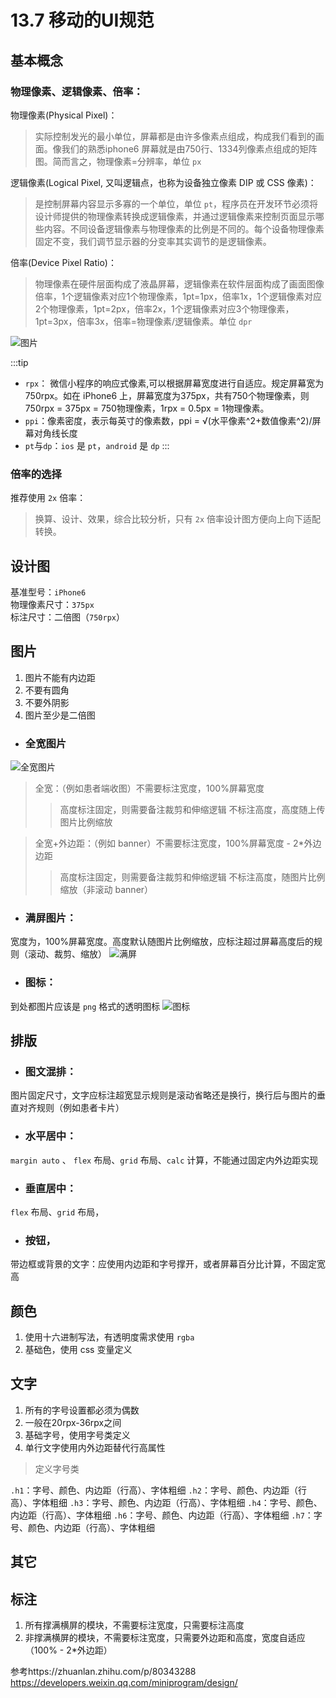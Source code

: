 # 13.7  移动的UI规范

## 基本概念

### 物理像素、逻辑像素、倍率：

物理像素(Physical Pixel)：
> 实际控制发光的最小单位，屏幕都是由许多像素点组成，构成我们看到的画面。像我们的熟悉iphone6 屏幕就是由750行、1334列像素点组成的矩阵图。简而言之，物理像素=分辨率，单位 `px`

逻辑像素(Logical Pixel, 又叫逻辑点，也称为设备独立像素 DIP 或 CSS 像素)：
> 是控制屏幕内容显示多寡的一个单位，单位 `pt`，程序员在开发环节必须将设计师提供的物理像素转换成逻辑像素，并通过逻辑像素来控制页面显示哪些内容。不同设备逻辑像素与物理像素的比例是不同的。每个设备物理像素固定不变，我们调节显示器的分变率其实调节的是逻辑像素。

倍率(Device Pixel Ratio)：
> 物理像素在硬件层面构成了液晶屏幕，逻辑像素在软件层面构成了画面图像倍率，1个逻辑像素对应1个物理像素，1pt=1px，倍率1x，1个逻辑像素对应2个物理像素，1pt=2px，倍率2x，1个逻辑像素对应3个物理像素，1pt=3px，倍率3x，倍率=物理像素/逻辑像素。单位 `dpr`

![图片](/ui/pt-px.jpg)

:::tip
* `rpx`： 微信小程序的响应式像素,可以根据屏幕宽度进行自适应。规定屏幕宽为750rpx。如在 iPhone6 上，屏幕宽度为375px，共有750个物理像素，则750rpx = 375px = 750物理像素，1rpx = 0.5px = 1物理像素。
* `ppi`：像素密度，表示每英寸的像素数，ppi = √(水平像素^2+数值像素^2)/屏幕对角线长度
* `pt`与`dp`：`ios` 是 `pt`，`android` 是 `dp`
:::

### 倍率的选择
推荐使用 `2x` 倍率：
> 换算、设计、效果，综合比较分析，只有 `2x` 倍率设计图方便向上向下适配转换。

## 设计图
基准型号：`iPhone6`   
物理像素尺寸：`375px`   
标注尺寸：二倍图（`750rpx`）


## 图片
1. 图片不能有内边距
2. 不要有圆角
3. 不要外阴影
4. 图片至少是二倍图

* ### 全宽图片
![全宽图片](/ui/全宽图片.jpg)
> 全宽：（例如患者端收图）不需要标注宽度，100%屏幕宽度
>> 高度标注固定，则需要备注裁剪和伸缩逻辑
>> 不标注高度，高度随上传图片比例缩放


> 全宽+外边距：（例如 banner）不需要标注宽度，100%屏幕宽度 - 2*外边边距
>> 高度标注固定，则需要备注裁剪和伸缩逻辑
>> 不标注高度，随图片比例缩放（非滚动 banner）

* ### 满屏图片：
宽度为，100%屏幕宽度。高度默认随图片比例缩放，应标注超过屏幕高度后的规则（滚动、裁剪、缩放）
![满屏](/ui/满屏.png)

* ### 图标：
到处都图片应该是 `png` 格式的透明图标
![图标](/ui/图标.jpg)

## 排版

* ### 图文混排：
图片固定尺寸，文字应标注超宽显示规则是滚动省略还是换行，换行后与图片的垂直对齐规则（例如患者卡片）


* ### 水平居中：
`margin auto` 、 `flex` 布局、`grid` 布局、`calc` 计算，不能通过固定内外边距实现

* ### 垂直居中：
`flex` 布局、`grid` 布局，

* ### 按钮，
带边框或背景的文字：应使用内边距和字号撑开，或者屏幕百分比计算，不固定宽高

## 颜色

1. 使用十六进制写法，有透明度需求使用 `rgba`
2. 基础色，使用 css 变量定义

## 文字

1. 所有的字号设置都必须为偶数
2. 一般在20rpx-36rpx之间
3. 基础字号，使用字号类定义
4. 单行文字使用内外边距替代行高属性

>定义字号类

`.h1`：字号、颜色、内边距（行高）、字体粗细
`.h2`：字号、颜色、内边距（行高）、字体粗细
`.h3`：字号、颜色、内边距（行高）、字体粗细
`.h4`：字号、颜色、内边距（行高）、字体粗细
`.h6`：字号、颜色、内边距（行高）、字体粗细
`.h7`：字号、颜色、内边距（行高）、字体粗细

## 其它


## 标注

1. 所有撑满横屏的模块，不需要标注宽度，只需要标注高度   
2. 非撑满横屏的模块，不需要标注宽度，只需要外边距和高度，宽度自适应（100% - 2*外边距）


参考https://zhuanlan.zhihu.com/p/80343288   
https://developers.weixin.qq.com/miniprogram/design/